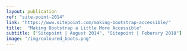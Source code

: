 ```yaml
---
layout: publication
ref: "site-point-2014"
link: "https://www.sitepoint.com/making-bootstrap-accessible/"
title:  "Making Bootstrap a Little More Accessible"
subtitle: ["Sitepoint | August 2014", "Sitepoint | Feburary 2018"]
image: "/img/coloured_boots.png"
---
```

